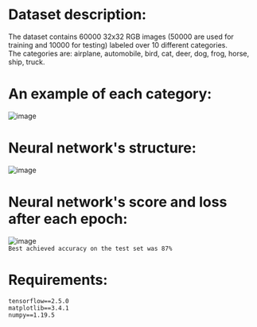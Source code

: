 # Dataset description:  
The dataset contains 60000 32x32 RGB images (50000 are used for training and 10000 for testing) labeled over 10 different categories.  
The categories are: airplane, automobile, bird, cat, deer, dog, frog, horse, ship, truck.  
# An example of each category:  
![image](https://user-images.githubusercontent.com/72389636/124950678-ecb12e80-e012-11eb-9ab3-7d412bfb452a.png)  
# Neural network's structure:  
![image](https://user-images.githubusercontent.com/72389636/126071949-056a2122-ddb0-463d-b81b-2bd8f8b1e4e8.png)  
# Neural network's score and loss after each epoch:  
![image](https://user-images.githubusercontent.com/72389636/126074272-9b13deb9-2cd2-4e54-9423-e9f63dd510d3.png)  
```Best achieved accuracy on the test set was 87%```  
# Requirements:  
```tensorflow==2.5.0```  
```matplotlib==3.4.1```  
```numpy==1.19.5```  
